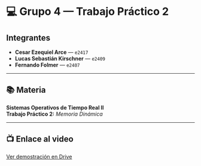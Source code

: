 # 💻 Grupo 4 — Trabajo Práctico 2

## Integrantes

- **Cesar Ezequiel Arce** — `e2417`
- **Lucas Sebastián Kirschner** — `e2409`
- **Fernando Folmer** — `e2407`

---

## 📚 Materia

**Sistemas Operativos de Tiempo Real II**  
**Trabajo Práctico 2:** _Memoria Dinámica_

---

## 📺 Enlace al video

[Ver demostración en Drive](https://drive.google.com/file/d/1k3lq7Cbn2WNo2NBAG1Pt1ElQEPtOBhvX/view?usp=drivesdk)